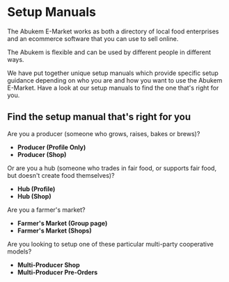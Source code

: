 # Setup Manuals

The Abukem E-Market works as both a directory of local food enterprises and an ecommerce software that you can use to sell online.

The Abukem is flexible and can be used by different people in different ways.

We have put together unique setup manuals which provide specific setup guidance depending on who you are and how you want to use the Abukem E-Market. Have a look at our setup manuals to find the one that's right for you.

## Find the setup manual that's right for you

Are you a producer \(someone who grows, raises, bakes or brews\)?

* **Producer \(Profile Only\)**
* **Producer \(Shop\)**

Or are you a hub \(someone who trades in fair food, or supports fair food, but doesn't create food themselves\)?

* **Hub \(Profile\)**
* **Hub \(Shop\)**

Are you a farmer's market?

* **Farmer's Market \(Group page\)**
* **Farmer's Market \(Shops\)**

Are you looking to setup one of these particular multi-party cooperative models?

* **Multi-Producer Shop**
* **Multi-Producer Pre-Orders**

